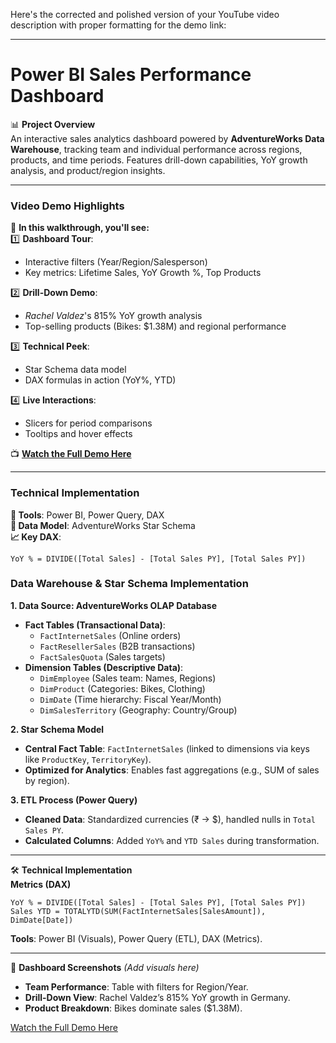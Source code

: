 Here's the corrected and polished version of your YouTube video description with proper formatting for the demo link:

---

# **Power BI Sales Performance Dashboard**  

📊 **Project Overview**  
An interactive sales analytics dashboard powered by **AdventureWorks Data Warehouse**, tracking team and individual performance across regions, products, and time periods. Features drill-down capabilities, YoY growth analysis, and product/region insights.  

---

### **Video Demo Highlights**  
🎥 **In this walkthrough, you'll see:**  
1️⃣ **Dashboard Tour**:  
   - Interactive filters (Year/Region/Salesperson)  
   - Key metrics: Lifetime Sales, YoY Growth %, Top Products  

2️⃣ **Drill-Down Demo**:  
   - *Rachel Valdez*'s 815% YoY growth analysis  
   - Top-selling products (Bikes: $1.38M) and regional performance  

3️⃣ **Technical Peek**:  
   - Star Schema data model  
   - DAX formulas in action (YoY%, YTD)  

4️⃣ **Live Interactions**:  
   - Slicers for period comparisons  
   - Tooltips and hover effects  

📺 **[Watch the Full Demo Here](https://youtu.be/wv_7u9e8LE0)**  

---

### **Technical Implementation**  
**🔧 Tools**: Power BI, Power Query, DAX  
**📂 Data Model**: AdventureWorks Star Schema  
**📈 Key DAX**:  
```DAX 
YoY % = DIVIDE([Total Sales] - [Total Sales PY], [Total Sales PY])
``` 

### **Data Warehouse & Star Schema Implementation**  
**1. Data Source: AdventureWorks OLAP Database**  
- **Fact Tables (Transactional Data)**:  
  - `FactInternetSales` (Online orders)  
  - `FactResellerSales` (B2B transactions)  
  - `FactSalesQuota` (Sales targets)  
- **Dimension Tables (Descriptive Data)**:  
  - `DimEmployee` (Sales team: Names, Regions)  
  - `DimProduct` (Categories: Bikes, Clothing)  
  - `DimDate` (Time hierarchy: Fiscal Year/Month)  
  - `DimSalesTerritory` (Geography: Country/Group)  

**2. Star Schema Model**  
- **Central Fact Table**: `FactInternetSales` (linked to dimensions via keys like `ProductKey`, `TerritoryKey`).  
- **Optimized for Analytics**: Enables fast aggregations (e.g., SUM of sales by region).  

**3. ETL Process (Power Query)**  
- **Cleaned Data**: Standardized currencies (₹ → $), handled nulls in `Total Sales PY`.  
- **Calculated Columns**: Added `YoY%` and `YTD Sales` during transformation.  

---

🛠️ **Technical Implementation**  
**Metrics (DAX)**  
```DAX
YoY % = DIVIDE([Total Sales] - [Total Sales PY], [Total Sales PY])  
Sales YTD = TOTALYTD(SUM(FactInternetSales[SalesAmount]), DimDate[Date])  
```  
**Tools**: Power BI (Visuals), Power Query (ETL), DAX (Metrics).  

---

📸 **Dashboard Screenshots** *(Add visuals here)*  
- **Team Performance**: Table with filters for Region/Year.  
- **Drill-Down View**: Rachel Valdez’s 815% YoY growth in Germany.  
- **Product Breakdown**: Bikes dominate sales ($1.38M).  

[Watch the Full Demo Here]([https://youtu.be/wv_7u9e8LE0](https://youtu.be/wv_7u9e8LE0))  
